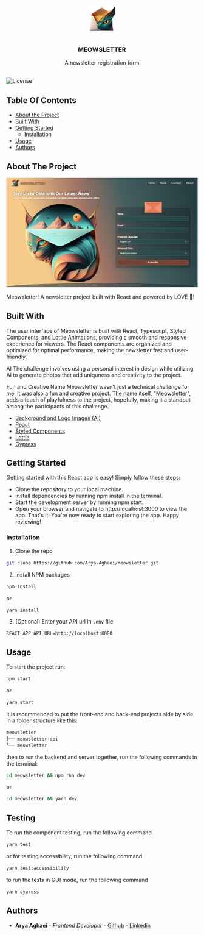 <br/>
<p align="center">
  <a href="https://github.com/Arya-Aghaei/meowsletter">
    <img src="public/images/logo.png" alt="Logo" width="80" height="80">
  </a>

  <h3 align="center">MEOWSLETTER</h3>

  <p align="center">
    A newsletter registration form 
    <br/>
    <br/>
  </p>
</p>

![License](https://img.shields.io/github/license/Arya-Aghaei/meowsletter)

## Table Of Contents

- [About the Project](#about-the-project)
- [Built With](#built-with)
- [Getting Started](#getting-started)
  - [Installation](#installation)
- [Usage](#usage)
- [Authors](#authors)

## About The Project

![Screen Shot](public/images/screenshot.png)

Meowsletter! A newsletter project built with React and powered by LOVE 🫶!

## Built With

The user interface of Meowsletter is built with React, Typescript, Styled Components, and Lottie Animations, providing a smooth and responsive experience for viewers. The React components are organized and optimized for optimal performance, making the newsletter fast and user-friendly.

AI
The challenge involves using a personal interest in design while utilizing AI to generate photos that add uniquness and creativity to the project.

Fun and Creative Name
Meowsletter wasn't just a technical challenge for me, it was also a fun and creative project. The name itself, "Meowsletter", adds a touch of playfulness to the project, hopefully, making it a standout among the participants of this challenge.

- [Background and Logo Images (AI)](https://www.midjourney.com/)
- [React]()
- [Styled Components](https://styled-components.com/)
- [Lottie](https://lottiefiles.com/)
- [Cypress](https://www.cypress.io/)

## Getting Started

Getting started with this React app is easy! Simply follow these steps:

- Clone the repository to your local machine.
- Install dependencies by running npm install in the terminal.
- Start the development server by running npm start.
- Open your browser and navigate to http://localhost:3000 to view the app.
  That's it! You're now ready to start exploring the app. Happy reviewing!

### Installation

1. Clone the repo

```sh
git clone https://github.com/Arya-Aghaei/meowsletter.git
```

2. Install NPM packages

```sh
npm install
```

or

```sh
yarn install
```

3. (Optional) Enter your API url in `.env` file

```JS
REACT_APP_API_URL=http://localhost:8080
```

## Usage

To start the project run:

```sh
npm start
```

or

```sh
yarn start
```

it is recommended to put the front-end and back-end projects side by side in a folder structure like this:

```sh
meowsletter
├── meowsletter-api
└── meowsletter
```

then to run the backend and server together, run the following commands in the terminal:

```sh
cd meowsletter && npm run dev
```

or

```sh
cd meowsletter && yarn dev
```

## Testing

To run the component testing, run the following command

```sh
yarn test
```

or for testing accessibility, run the following command

```sh
yarn test:accessibility
```

to run the tests in GUI mode, run the following command

```sh
yarn cypress
```

## Authors

- **Arya Aghaei** - _Frontend Developer_ - [Github](https://github.com/Arya-Aghaei/) - [Linkedin](https://www.linkedin.com/in/arya-aghaei/)

